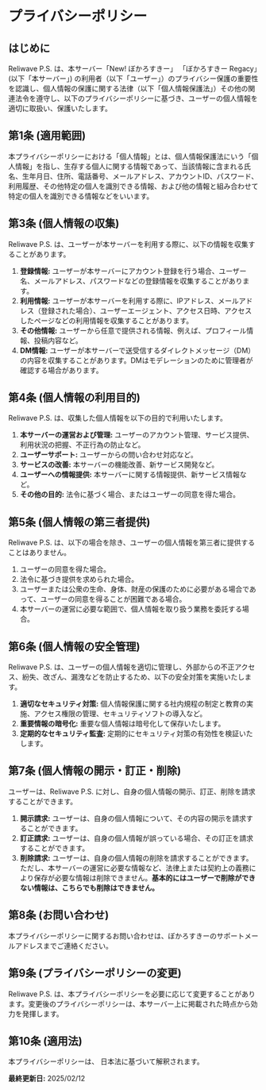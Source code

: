 # プライバシーポリシー

## はじめに

Reliwave P.S. は、本サーバー「New! ぼかろすきー」 「ぼかろすきー Regacy」(以下「本サーバー」) の利用者（以下「ユーザー」）のプライバシー保護の重要性を認識し、個人情報の保護に関する法律（以下「個人情報保護法」）その他の関連法令を遵守し、以下のプライバシーポリシーに基づき、ユーザーの個人情報を適切に取扱い、保護いたします。

## 第1条 (適用範囲)

本プライバシーポリシーにおける「個人情報」とは、個人情報保護法にいう「個人情報」を指し、生存する個人に関する情報であって、当該情報に含まれる氏名、生年月日、住所、電話番号、メールアドレス、アカウントID、パスワード、利用履歴、その他特定の個人を識別できる情報、および他の情報と組み合わせて特定の個人を識別できる情報などをいいます。

## 第3条 (個人情報の収集)

Reliwave P.S. は、ユーザーが本サーバーを利用する際に、以下の情報を収集することがあります。

1. **登録情報:** ユーザーが本サーバーにアカウント登録を行う場合、ユーザー名、メールアドレス、パスワードなどの登録情報を収集することがあります。
2. **利用情報:** ユーザーが本サーバーを利用する際に、IPアドレス、メールアドレス（登録された場合）、ユーザーエージェント、アクセス日時、アクセスしたページなどの利用情報を収集することがあります。
3. **その他情報:** ユーザーから任意で提供される情報、例えば、プロフィール情報、投稿内容など。
4. **DM情報:** ユーザーが本サーバーで送受信するダイレクトメッセージ（DM）の内容を収集することがあります。DMはモデレーションのために管理者が確認する場合があります。

## 第4条 (個人情報の利用目的)

Reliwave P.S. は、収集した個人情報を以下の目的で利用いたします。

1. **本サーバーの運営および管理:** ユーザーのアカウント管理、サービス提供、利用状況の把握、不正行為の防止など。
2. **ユーザーサポート:** ユーザーからの問い合わせ対応など。
3. **サービスの改善:** 本サーバーの機能改善、新サービス開発など。
4. **ユーザーへの情報提供:** 本サーバーに関する情報提供、新サービス情報など。
5. **その他の目的:** 法令に基づく場合、またはユーザーの同意を得た場合。

## 第5条 (個人情報の第三者提供)

Reliwave P.S. は、以下の場合を除き、ユーザーの個人情報を第三者に提供することはありません。

1. ユーザーの同意を得た場合。
2. 法令に基づき提供を求められた場合。
3. ユーザーまたは公衆の生命、身体、財産の保護のために必要がある場合であって、ユーザーの同意を得ることが困難である場合。
4. 本サーバーの運営に必要な範囲で、個人情報を取り扱う業務を委託する場合。

## 第6条 (個人情報の安全管理)

Reliwave P.S. は、ユーザーの個人情報を適切に管理し、外部からの不正アクセス、紛失、改ざん、漏洩などを防止するため、以下の安全対策を実施いたします。

1. **適切なセキュリティ対策:** 個人情報保護に関する社内規程の制定と教育の実施、アクセス権限の管理、セキュリティソフトの導入など。
2. **重要情報の暗号化:** 重要な個人情報は暗号化して保存いたします。
3. **定期的なセキュリティ監査:** 定期的にセキュリティ対策の有効性を検証いたします。

## 第7条 (個人情報の開示・訂正・削除)

ユーザーは、Reliwave P.S. に対し、自身の個人情報の開示、訂正、削除を請求することができます。

1. **開示請求:** ユーザーは、自身の個人情報について、その内容の開示を請求することができます。
2. **訂正請求:** ユーザーは、自身の個人情報が誤っている場合、その訂正を請求することができます。
3. **削除請求:** ユーザーは、自身の個人情報の削除を請求することができます。ただし、本サーバーの運営に必要な情報など、法律上または契約上の義務により保存が必要な情報は削除できません。**基本的にはユーザーで削除ができない情報は、こちらでも削除はできません。**

## 第8条 (お問い合わせ)

本プライバシーポリシーに関するお問い合わせは、ぼかろすきーのサポートメールアドレスまでご連絡ください。

## 第9条 (プライバシーポリシーの変更)

Reliwave P.S. は、本プライバシーポリシーを必要に応じて変更することがあります。変更後のプライバシーポリシーは、本サーバー上に掲載された時点から効力を発揮します。

## 第10条 (適用法)

本プライバシーポリシーは、 日本法に基づいて解釈されます。

**最終更新日:** 2025/02/12